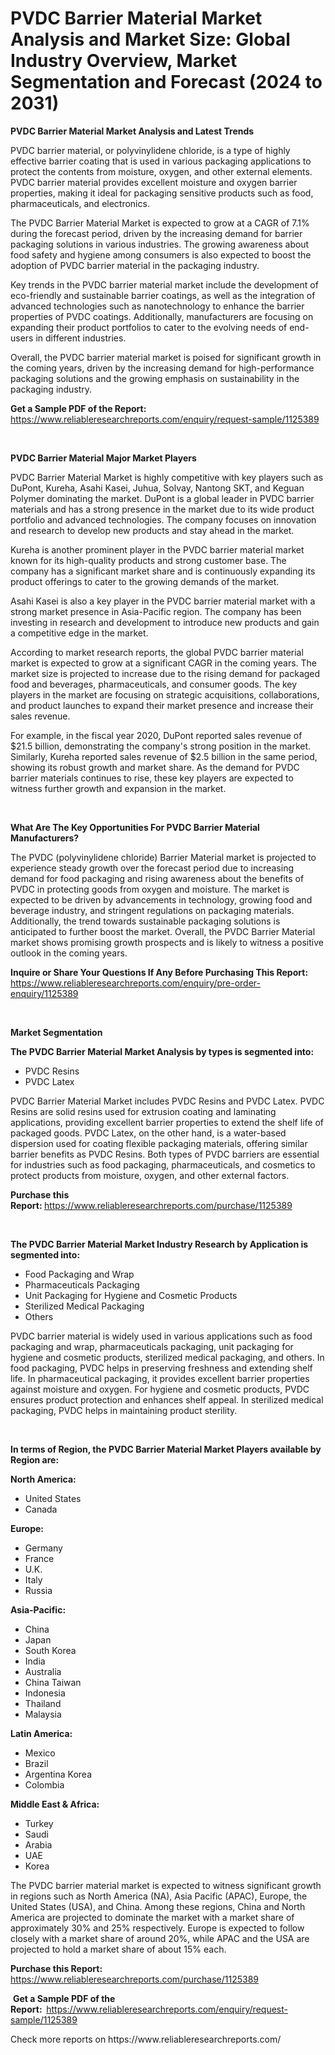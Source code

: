 <p><h1>PVDC Barrier Material Market Analysis and Market Size: Global Industry Overview, Market Segmentation and Forecast (2024 to 2031)</h1></p><p><strong>PVDC Barrier Material Market Analysis and Latest Trends</strong></p>
<p><p>PVDC barrier material, or polyvinylidene chloride, is a type of highly effective barrier coating that is used in various packaging applications to protect the contents from moisture, oxygen, and other external elements. PVDC barrier material provides excellent moisture and oxygen barrier properties, making it ideal for packaging sensitive products such as food, pharmaceuticals, and electronics.</p><p>The PVDC Barrier Material Market is expected to grow at a CAGR of 7.1% during the forecast period, driven by the increasing demand for barrier packaging solutions in various industries. The growing awareness about food safety and hygiene among consumers is also expected to boost the adoption of PVDC barrier material in the packaging industry.</p><p>Key trends in the PVDC barrier material market include the development of eco-friendly and sustainable barrier coatings, as well as the integration of advanced technologies such as nanotechnology to enhance the barrier properties of PVDC coatings. Additionally, manufacturers are focusing on expanding their product portfolios to cater to the evolving needs of end-users in different industries.</p><p>Overall, the PVDC barrier material market is poised for significant growth in the coming years, driven by the increasing demand for high-performance packaging solutions and the growing emphasis on sustainability in the packaging industry.</p></p>
<p><strong>Get a Sample PDF of the Report:&nbsp;</strong> <a href="https://www.reliableresearchreports.com/enquiry/request-sample/1125389">https://www.reliableresearchreports.com/enquiry/request-sample/1125389</a></p>
<p>&nbsp;</p>
<p><strong>PVDC Barrier Material Major Market Players</strong></p>
<p><p>PVDC Barrier Material Market is highly competitive with key players such as DuPont, Kureha, Asahi Kasei, Juhua, Solvay, Nantong SKT, and Keguan Polymer dominating the market. DuPont is a global leader in PVDC barrier materials and has a strong presence in the market due to its wide product portfolio and advanced technologies. The company focuses on innovation and research to develop new products and stay ahead in the market.</p><p>Kureha is another prominent player in the PVDC barrier material market known for its high-quality products and strong customer base. The company has a significant market share and is continuously expanding its product offerings to cater to the growing demands of the market.</p><p>Asahi Kasei is also a key player in the PVDC barrier material market with a strong market presence in Asia-Pacific region. The company has been investing in research and development to introduce new products and gain a competitive edge in the market.</p><p>According to market research reports, the global PVDC barrier material market is expected to grow at a significant CAGR in the coming years. The market size is projected to increase due to the rising demand for packaged food and beverages, pharmaceuticals, and consumer goods. The key players in the market are focusing on strategic acquisitions, collaborations, and product launches to expand their market presence and increase their sales revenue.</p><p>For example, in the fiscal year 2020, DuPont reported sales revenue of $21.5 billion, demonstrating the company's strong position in the market. Similarly, Kureha reported sales revenue of $2.5 billion in the same period, showing its robust growth and market share. As the demand for PVDC barrier materials continues to rise, these key players are expected to witness further growth and expansion in the market.</p></p>
<p>&nbsp;</p>
<p><strong>What Are The Key Opportunities For PVDC Barrier Material Manufacturers?</strong></p>
<p><p>The PVDC (polyvinylidene chloride) Barrier Material market is projected to experience steady growth over the forecast period due to increasing demand for food packaging and rising awareness about the benefits of PVDC in protecting goods from oxygen and moisture. The market is expected to be driven by advancements in technology, growing food and beverage industry, and stringent regulations on packaging materials. Additionally, the trend towards sustainable packaging solutions is anticipated to further boost the market. Overall, the PVDC Barrier Material market shows promising growth prospects and is likely to witness a positive outlook in the coming years.</p></p>
<p><strong>Inquire or Share Your Questions If Any Before Purchasing This Report:</strong> <a href="https://www.reliableresearchreports.com/enquiry/pre-order-enquiry/1125389">https://www.reliableresearchreports.com/enquiry/pre-order-enquiry/1125389</a></p>
<p>&nbsp;</p>
<p><strong>Market Segmentation</strong></p>
<p><strong>The PVDC Barrier Material Market Analysis by types is segmented into:</strong></p>
<p><ul><li>PVDC Resins</li><li>PVDC Latex</li></ul></p>
<p><p>PVDC Barrier Material Market includes PVDC Resins and PVDC Latex. PVDC Resins are solid resins used for extrusion coating and laminating applications, providing excellent barrier properties to extend the shelf life of packaged goods. PVDC Latex, on the other hand, is a water-based dispersion used for coating flexible packaging materials, offering similar barrier benefits as PVDC Resins. Both types of PVDC barriers are essential for industries such as food packaging, pharmaceuticals, and cosmetics to protect products from moisture, oxygen, and other external factors.</p></p>
<p><strong>Purchase this Report:&nbsp;</strong><a href="https://www.reliableresearchreports.com/purchase/1125389">https://www.reliableresearchreports.com/purchase/1125389</a></p>
<p>&nbsp;</p>
<p><strong>The PVDC Barrier Material Market Industry Research by Application is segmented into:</strong></p>
<p><ul><li>Food Packaging and Wrap</li><li>Pharmaceuticals Packaging</li><li>Unit Packaging for Hygiene and Cosmetic Products</li><li>Sterilized Medical Packaging</li><li>Others</li></ul></p>
<p><p>PVDC barrier material is widely used in various applications such as food packaging and wrap, pharmaceuticals packaging, unit packaging for hygiene and cosmetic products, sterilized medical packaging, and others. In food packaging, PVDC helps in preserving freshness and extending shelf life. In pharmaceutical packaging, it provides excellent barrier properties against moisture and oxygen. For hygiene and cosmetic products, PVDC ensures product protection and enhances shelf appeal. In sterilized medical packaging, PVDC helps in maintaining product sterility.</p></p>
<p>&nbsp;</p>
<p><strong>In terms of Region, the PVDC Barrier Material Market Players available by Region are:</strong></p>
<p>
    <p> <strong> North America: </strong>
        <ul>
            <li>United States</li>
            <li>Canada</li>
        </ul>
        </p> 
    <p> <strong> Europe: </strong>
        <ul>
            <li>Germany</li>
            <li>France</li>
            <li>U.K.</li>
            <li>Italy</li>
            <li>Russia</li>
        </ul>
        </p> 
    <p> <strong> Asia-Pacific: </strong>
        <ul>
            <li>China</li>
            <li>Japan</li>
            <li>South Korea</li>
            <li>India</li>
            <li>Australia</li>
            <li>China Taiwan</li>
            <li>Indonesia</li>
            <li>Thailand</li>
            <li>Malaysia</li>
        </ul>
        </p> 
    <p> <strong> Latin America: </strong>
        <ul>
            <li>Mexico</li>
            <li>Brazil</li>
            <li>Argentina Korea</li>
            <li>Colombia</li>
        </ul>
        </p> 
    <p> <strong> Middle East & Africa: </strong>
        <ul>
            <li>Turkey</li>
            <li>Saudi</li>
            <li>Arabia</li>
            <li>UAE</li>
            <li>Korea</li>
        </ul>
    </p>
    </p>
<p><p>The PVDC barrier material market is expected to witness significant growth in regions such as North America (NA), Asia Pacific (APAC), Europe, the United States (USA), and China. Among these regions, China and North America are projected to dominate the market with a market share of approximately 30% and 25% respectively. Europe is expected to follow closely with a market share of around 20%, while APAC and the USA are projected to hold a market share of about 15% each.</p></p>
<p><strong>Purchase this Report: </strong><a href="https://www.reliableresearchreports.com/purchase/1125389">https://www.reliableresearchreports.com/purchase/1125389</a></p>
<p>&nbsp;<strong>Get a Sample PDF of the Report:&nbsp;&nbsp;</strong><a href="https://www.reliableresearchreports.com/enquiry/request-sample/1125389">https://www.reliableresearchreports.com/enquiry/request-sample/1125389</a></p>
<p><strong></strong></p>
<p>Check more reports on https://www.reliableresearchreports.com/</p>